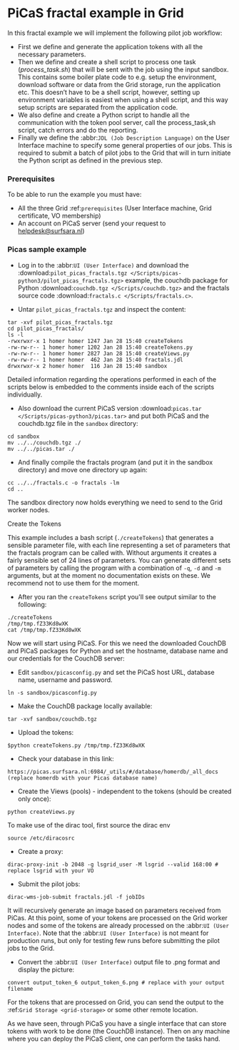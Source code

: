 PiCaS fractal example in Grid
============



In this fractal example we will implement the following pilot job workflow:

* First we define and generate the application tokens with all the necessary parameters.
* Then we define and create a shell script to process one task (*process_task.sh*) that will be sent with the job using the input sandbox. This contains some boiler plate code to e.g. setup the environment, download software or data from the Grid storage, run the application etc. This doesn’t have to be a shell script, however, setting up environment variables is easiest when using a shell script, and this way setup scripts are separated from the application code.
* We also define and create a Python script to handle all the communication with the token pool server, call the process_task,sh script, catch errors and do the reporting.
* Finally we define the :abbr:`JDL (Job Description Language)` on the User Interface machine to specify some general properties of our jobs. This is required to submit a batch of pilot jobs to the Grid that will in turn initiate the Python script as defined in the previous step.


### Prerequisites

To be able to run the example you must have:

* All the three Grid :ref:`prerequisites` (User Interface machine, Grid certificate, VO membership)
* An account on PiCaS server (send your request to <helpdesk@surfsara.nl>)



### Picas sample example


* Log in to the :abbr:`UI (User Interface)` and download the :download:`pilot_picas_fractals.tgz </Scripts/picas-python3/pilot_picas_fractals.tgz>` example, the couchdb package for Python :download:`couchdb.tgz </Scripts/couchdb.tgz>` and the fractals source code :download:`fractals.c </Scripts/fractals.c>`.

* Untar ``pilot_picas_fractals.tgz`` and inspect the content:

```
tar -xvf pilot_picas_fractals.tgz
cd pilot_picas_fractals/
ls -l
-rwxrwxr-x 1 homer homer 1247 Jan 28 15:40 createTokens
-rw-rw-r-- 1 homer homer 1202 Jan 28 15:40 createTokens.py
-rw-rw-r-- 1 homer homer 2827 Jan 28 15:40 createViews.py
-rw-rw-r-- 1 homer homer  462 Jan 28 15:40 fractals.jdl
drwxrwxr-x 2 homer homer  116 Jan 28 15:40 sandbox
```

Detailed information regarding the operations performed in each of the scripts below is embedded to the comments inside each of the scripts individually.

* Also download the current PiCaS version :download:`picas.tar </Scripts/picas-python3/picas.tar>` and put both PiCaS and the couchdb.tgz file in the ``sandbox`` directory:

```
cd sandbox
mv ../../couchdb.tgz ./
mv ../../picas.tar ./
```

* And finally compile the fractals program (and put it in the sandbox directory) and move one directory up again:
```
cc ../../fractals.c -o fractals -lm
cd ..
```

The sandbox directory now holds everything we need to send to the Grid worker nodes.

Create the Tokens

This example includes a bash script (``./createTokens``) that generates a sensible parameter file, with each line representing a set of parameters that the fractals program can be called with. Without arguments it creates a fairly sensible set of 24 lines of parameters. You can generate different sets of parameters by calling the program with a combination of ``-q``, ``-d`` and ``-m`` arguments, but at the moment no documentation exists on these. We recommend not to use them for the moment.

* After you ran the ``createTokens`` script you'll see output similar to the following:
```
./createTokens
/tmp/tmp.fZ33Kd8wXK
cat /tmp/tmp.fZ33Kd8wXK
```
Now we will start using PiCaS. For this we need the downloaded CouchDB and PiCaS packages for Python and set the hostname, database name and our credentials for the CouchDB server:

* Edit ``sandbox/picasconfig.py`` and set the PiCaS host URL, database name, username and password.

```
ln -s sandbox/picasconfig.py
```

* Make the CouchDB package locally available:
```
tar -xvf sandbox/couchdb.tgz
```

* Upload the tokens:

```
$python createTokens.py /tmp/tmp.fZ33Kd8wXK
```

* Check your database in this link:
```
https://picas.surfsara.nl:6984/_utils/#/database/homerdb/_all_docs (replace homerdb with your Picas database name)
```

* Create the Views (pools) - independent to the tokens (should be created only once):

```
python createViews.py
```
To make use of the dirac tool, first source the dirac env

```
source /etc/diracosrc
```

* Create a proxy:
```
dirac-proxy-init -b 2048 -g lsgrid_user -M lsgrid --valid 168:00 # replace lsgrid with your VO
```

* Submit the pilot jobs:
```
dirac-wms-job-submit fractals.jdl -f jobIDs
```


It will recursively generate an image based on parameters received from PiCas. At this point, some of your tokens are processed on the Grid worker nodes and some of the tokens are already processed on the :abbr:`UI (User Interface)`. Note that the :abbr:`UI (User Interface)` is not meant for production runs, but only for testing few runs before submitting the pilot jobs to the Grid.

* Convert the :abbr:`UI (User Interface)` output file to .png format and display the picture:
```
convert output_token_6 output_token_6.png # replace with your output filename
```

For the tokens that are processed on Grid, you can send the output to the :ref:`Grid Storage <grid-storage>` or some other remote location.

As we have seen, through PiCaS you have a single interface that can store tokens with work to be done (the CouchDB instance). Then on any machine where you can deploy the PiCaS client, one can perform the tasks hand.

